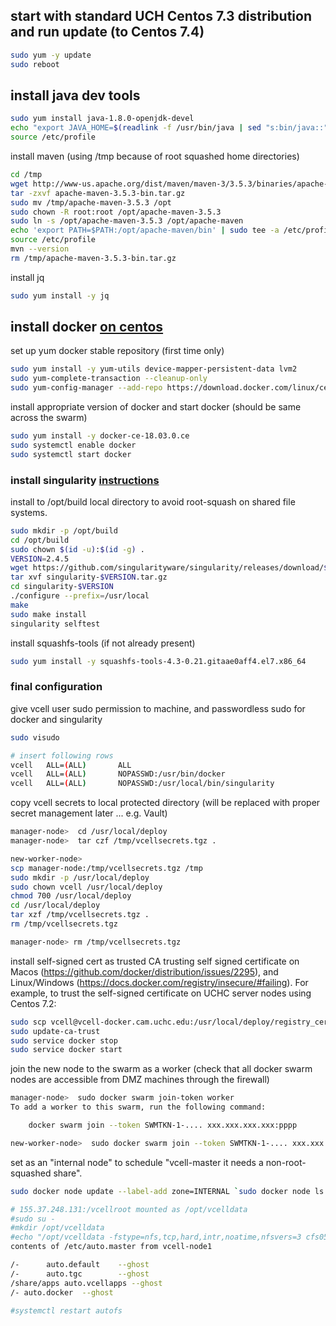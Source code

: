 ## start with standard UCH Centos 7.3 distribution and run update (to Centos 7.4)

```bash
sudo yum -y update 
sudo reboot
```
## install java dev tools

```bash
sudo yum install java-1.8.0-openjdk-devel
echo "export JAVA_HOME=$(readlink -f /usr/bin/java | sed "s:bin/java::")" | sudo tee -a /etc/profile
source /etc/profile
```

install maven (using /tmp because of root squashed home directories)

```bash
cd /tmp
wget http://www-us.apache.org/dist/maven/maven-3/3.5.3/binaries/apache-maven-3.5.3-bin.tar.gz
tar -zxvf apache-maven-3.5.3-bin.tar.gz
sudo mv /tmp/apache-maven-3.5.3 /opt
sudo chown -R root:root /opt/apache-maven-3.5.3
sudo ln -s /opt/apache-maven-3.5.3 /opt/apache-maven
echo 'export PATH=$PATH:/opt/apache-maven/bin' | sudo tee -a /etc/profile
source /etc/profile
mvn --version
rm /tmp/apache-maven-3.5.3-bin.tar.gz
```

install jq

```bash
sudo yum install -y jq
```

## install docker [on centos](https://docs.docker.com/install/linux/docker-ce/centos/#install-docker-ce-1)

set up yum docker stable repository (first time only)

```bash
sudo yum install -y yum-utils device-mapper-persistent-data lvm2
sudo yum-complete-transaction --cleanup-only
sudo yum-config-manager --add-repo https://download.docker.com/linux/centos/docker-ce.repo
```

install appropriate version of docker and start docker (should be same across the swarm)

```bash
sudo yum install -y docker-ce-18.03.0.ce
sudo systemctl enable docker
sudo systemctl start docker
```


### install singularity [instructions](https://singularity.lbl.gov/install-linux)
install to /opt/build local directory to avoid root-squash on shared file systems.

```bash
sudo mkdir -p /opt/build
cd /opt/build
sudo chown $(id -u):$(id -g) .
VERSION=2.4.5
wget https://github.com/singularityware/singularity/releases/download/$VERSION/singularity-$VERSION.tar.gz
tar xvf singularity-$VERSION.tar.gz
cd singularity-$VERSION
./configure --prefix=/usr/local
make
sudo make install
singularity selftest
```

install squashfs-tools (if not already present)

```bash
sudo yum install -y squashfs-tools-4.3-0.21.gitaae0aff4.el7.x86_64
```

### final configuration
give vcell user sudo permission to machine, and passwordless sudo for docker and singularity

```bash
sudo visudo

# insert following rows
vcell   ALL=(ALL)       ALL
vcell   ALL=(ALL)       NOPASSWD:/usr/bin/docker
vcell   ALL=(ALL)       NOPASSWD:/usr/local/bin/singularity
```

copy vcell secrets to local protected directory (will be replaced with proper secret management later ... e.g. Vault)

```bash
manager-node>  cd /usr/local/deploy
manager-node>  tar czf /tmp/vcellsecrets.tgz .

new-worker-node> 
scp manager-node:/tmp/vcellsecrets.tgz /tmp
sudo mkdir -p /usr/local/deploy
sudo chown vcell /usr/local/deploy
chmod 700 /usr/local/deploy
cd /usr/local/deploy
tar xzf /tmp/vcellsecrets.tgz .
rm /tmp/vcellsecrets.tgz

manager-node> rm /tmp/vcellsecrets.tgz
```

install self-signed cert as trusted CA trusting self signed certificate on Macos (https://github.com/docker/distribution/issues/2295), and Linux/Windows (https://docs.docker.com/registry/insecure/#failing).  For example, to trust the self-signed certificate on UCHC server nodes using Centos 7.2:

```bash
sudo scp vcell@vcell-docker.cam.uchc.edu:/usr/local/deploy/registry_certs/domain.cert /etc/pki/ca-trust/source/anchors/vcell-docker.cam.uchc.edu.crt
sudo update-ca-trust
sudo service docker stop
sudo service docker start
```

join the new node to the swarm as a worker (check that all docker swarm nodes are accessible from DMZ machines through the firewall)

```bash
manager-node>  sudo docker swarm join-token worker
To add a worker to this swarm, run the following command:

    docker swarm join --token SWMTKN-1-.... xxx.xxx.xxx.xxx:pppp

new-worker-node>  sudo docker swarm join --token SWMTKN-1-.... xxx.xxx.xxx.xxx:pppp
```

set as an "internal node" to schedule "vcell-master it needs a non-root-squashed share".  

```bash
sudo docker node update --label-add zone=INTERNAL `sudo docker node ls -q`

# 155.37.248.131:/vcellroot mounted as /opt/vcelldata 
#sudo su -
#mkdir /opt/vcelldata
#echo "/opt/vcelldata -fstype=nfs,tcp,hard,intr,noatime,nfsvers=3 cfs05:/vcellroot" > /etc/auto.docker
contents of /etc/auto.master from vcell-node1

/-      auto.default    --ghost
/-      auto.tgc        --ghost
/share/apps auto.vcellapps --ghost
/- auto.docker  --ghost

#systemctl restart autofs
```




​

